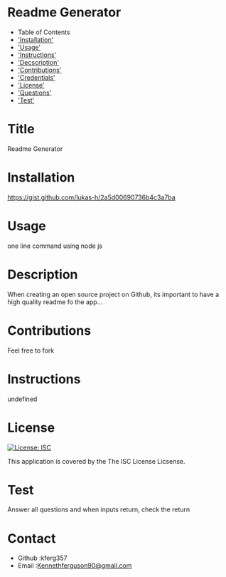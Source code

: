 # Readme Generator
* Table of Contents
* ['Installation'](#installation)
* ['Usage'](#usage)
* ['Instructions'](#instructions)
* ['Decscription'](#description)
* ['Contributions'](#contributions)
* ['Credentials'](#credentials)
* ['License'](#license)
* ['Questions'](#questions)
* ['Test'](#test)
        
# Title
Readme Generator
# Installation
https://gist.github.com/lukas-h/2a5d00690736b4c3a7ba
# Usage 
one line command using node js
# Description
When creating an open source project on Github, its important to have a high quality readme  fo the app...
# Contributions
Feel free to fork
# Instructions
undefined
# License
[![License: ISC](https://img.shields.io/badge/License-ISC-blue.svg)](https://opensource.org/licenses/ISC)

This application is covered by the The ISC License Licsense.
# Test
Answer all questions and when inputs return, check the return 


# Contact
* Github :kferg357
* Email :Kennethferguson90@gmail.com